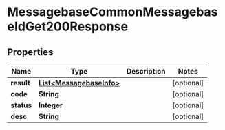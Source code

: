 

# MessagebaseCommonMessagebaseIdGet200Response


## Properties

| Name | Type | Description | Notes |
|------------ | ------------- | ------------- | -------------|
|**result** | [**List&lt;MessagebaseInfo&gt;**](MessagebaseInfo.md) |  |  [optional] |
|**code** | **String** |  |  [optional] |
|**status** | **Integer** |  |  [optional] |
|**desc** | **String** |  |  [optional] |



